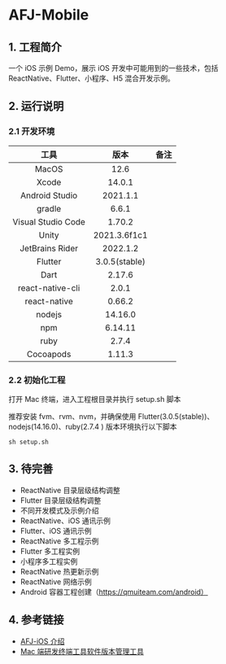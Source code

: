 # AFJ-Mobile

## 1. 工程简介

一个 iOS 示例 Demo，展示 iOS 开发中可能用到的一些技术，包括 ReactNative、Flutter、小程序、H5 混合开发示例。

## 2. 运行说明 

### 2.1 开发环境

|        工具        |     版本      | 备注  |
| :----------------: | :-----------: | :---: |
|       MacOS        |     12.6      |       |
|       Xcode        |    14.0.1     |       |
|   Android Studio   |   2021.1.1    |       |
|       gradle       |     6.6.1     |       |
| Visual Studio Code |    1.70.2     |       |
|       Unity        | 2021.3.6f1c1  |       |
|  JetBrains Rider   |   2022.1.2    |       |
|      Flutter       | 3.0.5(stable) |       |
|        Dart        |    2.17.6     |       |
|  react-native-cli  |     2.0.1     |       |
|    react-native    |    0.66.2     |       |
|       nodejs       |    14.16.0    |       |
|        npm         |    6.14.11    |       |
|        ruby        |     2.7.4     |       |
|     Cocoapods      |    1.11.3     |       |

### 2.2 初始化工程

打开 Mac 终端，进入工程根目录并执行 setup.sh 脚本

推荐安装 fvm、rvm、nvm，并确保使用 Flutter(3.0.5(stable))、nodejs(14.16.0)、ruby(2.7.4 ) 版本环境执行以下脚本

```shell
sh setup.sh
```

## 3. 待完善

* ReactNative 目录层级结构调整
* Flutter 目录层级结构调整
* 不同开发模式及示例介绍
* ReactNative、iOS 通讯示例
* Flutter、iOS 通讯示例
* ReactNative 多工程示例
* Flutter 多工程实例
* 小程序多工程实例
* ReactNative 热更新示例
* ReactNative 网络示例
* Android 容器工程创建（https://qmuiteam.com/android）

## 4. 参考链接

* [AFJ-iOS 介绍](https://yujiuqie.github.io/%E5%AD%A6%E4%B9%A0%E7%AC%94%E8%AE%B0/2023/02/13/study-notes-sample-projects-afj-ios.html)
* [Mac 端研发终端工具软件版本管理工具](https://yujiuqie.github.io/%E7%A0%94%E5%8F%91%E5%A4%87%E5%BF%98/2023/03/14/research-and-development-note-mac-dev-tools.html)